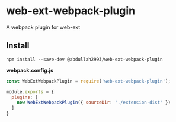 # web-ext-webpack-plugin
A webpack plugin for web-ext

## Install
```
npm install --save-dev @abdullah2993/web-ext-webpack-plugin
```

**webpack.config.js**
```js
const WebExtWebpackPlugin = require('web-ext-webpack-plugin');

module.exports = {
  plugins: [
    new WebExtWebpackPlugin({ sourceDir: './extension-dist' })
  ]
}
```
